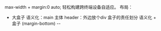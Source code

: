 max-width + margin:0 auto; 轻松构建跨终端设备自适应。
布局：
  - 大盒子
    语义化：main 主体
    header：外边放个div 盒子的责任划分
    语义化 + 盒子 (margin-bottom)
--

